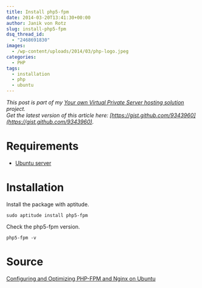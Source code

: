```yaml
---
title: Install php5-fpm
date: 2014-03-20T13:41:30+00:00
author: Janik von Rotz
slug: install-php5-fpm
dsq_thread_id:
  - "2468691830"
images:
  - /wp-content/uploads/2014/03/php-logo.jpeg
categories:
  - PHP
tags:
  - installation
  - php
  - ubuntu
---
```

*This post is part of my [Your own Virtual Private Server hosting solution](https://janikvonrotz.ch/your-own-virtual-private-server-hosting-solution/) project.*  
*Get the latest version of this article here: [https://gist.github.com/9343960](https://gist.github.com/9343960).*  
<!--more-->
# Requirements

* [Ubuntu server](https://janikvonrotz.ch/2014/03/13/deploy-ubuntu-server/)

# Installation

Install the package with aptitude.

    sudo aptitude install php5-fpm
    
Check the php5-fpm version.

    php5-fpm -v

# Source

[Configuring and Optimizing PHP-FPM and Nginx on Ubuntu](http://blog.chrismeller.com/configuring-and-optimizing-php-fpm-and-nginx-on-ubuntu-or-debian)